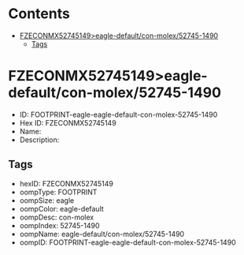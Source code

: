 



Contents
========

* [FZECONMX52745149>eagle-default/con-molex/52745-1490](#fzeconmx52745149eagle-defaultcon-molex52745-1490)
	* [Tags](#tags)

# FZECONMX52745149>eagle-default/con-molex/52745-1490

- ID: FOOTPRINT-eagle-eagle-default-con-molex-52745-1490
- Hex ID: FZECONMX52745149
- Name: 
- Description: 

## Tags

- hexID: FZECONMX52745149
- oompType: FOOTPRINT
- oompSize: eagle
- oompColor: eagle-default
- oompDesc: con-molex
- oompIndex: 52745-1490
- oompName: eagle-default/con-molex/52745-1490
- oompID: FOOTPRINT-eagle-eagle-default-con-molex-52745-1490

